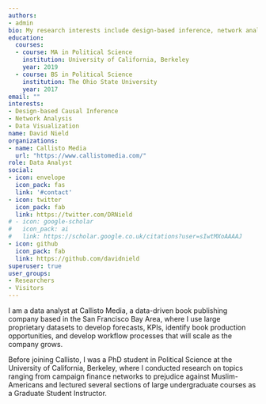 ```yaml
---
authors:
- admin
bio: My research interests include design-based inference, network analysis, and data visualization.
education:
  courses:
  - course: MA in Political Science
    institution: University of California, Berkeley
    year: 2019
  - course: BS in Political Science
    institution: The Ohio State University
    year: 2017
email: ""
interests:
- Design-based Causal Inference
- Network Analysis
- Data Visualization
name: David Nield
organizations:
- name: Callisto Media
  url: "https://www.callistomedia.com/"
role: Data Analyst
social:
- icon: envelope
  icon_pack: fas
  link: '#contact'
- icon: twitter
  icon_pack: fab
  link: https://twitter.com/DRNield
# - icon: google-scholar
#   icon_pack: ai
#   link: https://scholar.google.co.uk/citations?user=sIwtMXoAAAAJ
- icon: github
  icon_pack: fab
  link: https://github.com/davidnield
superuser: true
user_groups:
- Researchers
- Visitors
---
```


I am a data analyst at Callisto Media, a data-driven book publishing company based in the San Francisco Bay Area, where I use large proprietary datasets to develop forecasts, KPIs, identify book production opportunities, and develop workflow processes that will scale as the company grows.

Before joining Callisto, I was a PhD student in Political Science at the University of California, Berkeley, where I conducted research on topics ranging from campaign finance networks to prejudice against Muslim-Americans and lectured several sections of large undergraduate courses as a Graduate Student Instructor.